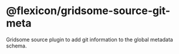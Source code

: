 # @flexicon/gridsome-source-git-meta

Gridsome source plugin to add git information to the global metadata schema.
